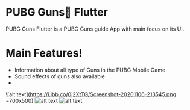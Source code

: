 # PUBG Guns🔫 Flutter


PUBG Guns Flutter is a PUBG Guns guide App with main focus on its UI. 

# Main Features!

  - Information about all type of Guns in the PUBG Mobile Game
  - Sound effects of guns also available
  - 

![alt text](https://i.ibb.co/0j2XtTG/Screenshot-20201106-213545.png =700x500)
![alt text](https://i.ibb.co/9HBNL6S/Screenshot-20201106-213608.png)
![alt text](https://i.ibb.co/99QdKs9/Screenshot-20201106-213647.png)
